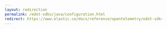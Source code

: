 ```yaml
---
layout: redirection
permalink: /edot-sdks/java/configuration.html
redirect: https://www.elastic.co/docs/reference/opentelemetry/edot-sdks/java/configuration
---
```

